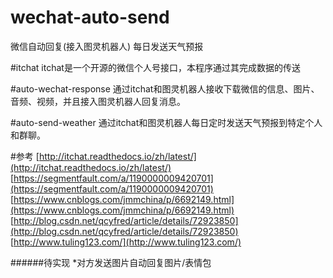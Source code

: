 # wechat-auto-send
微信自动回复(接入图灵机器人)  每日发送天气预报

#itchat
itchat是一个开源的微信个人号接口，本程序通过其完成数据的传送

#auto-wechat-response
通过itchat和图灵机器人接收下载微信的信息、图片、音频、视频，并且接入图灵机器人回复消息。

#auto-send-weather
通过itchat和图灵机器人每日定时发送天气预报到特定个人和群聊。

#参考
[http://itchat.readthedocs.io/zh/latest/](http://itchat.readthedocs.io/zh/latest/)
[https://segmentfault.com/a/1190000009420701](https://segmentfault.com/a/1190000009420701)
[https://www.cnblogs.com/jmmchina/p/6692149.html](https://www.cnblogs.com/jmmchina/p/6692149.html)
[http://blog.csdn.net/qcyfred/article/details/72923850](http://blog.csdn.net/qcyfred/article/details/72923850)
[http://www.tuling123.com/](http://www.tuling123.com/)


######待实现
*对方发送图片自动回复图片/表情包
